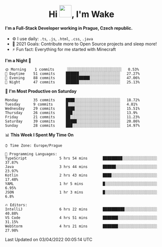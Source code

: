 <h1 align="center">Hi <img src="https://raw.githubusercontent.com/MrWakeCZ/MrWakeCZ/master/Hi.gif" width="40px" />, I'm Wake</h1>

#### I'm a Full-Stack Developer working in Prague, Czech republic.
- ⚙️ I use daily: `.ts`, `.js`, `.html`, `.css`, `.java`
- 🥅 2021 Goals: Contribute more to Open Source projects and sleep more!
- ⚡ Fun fact: Everything for me started with Minecraft

<!--START_SECTION:waka-->
**I'm a Night 🦉** 

```text
🌞 Morning    1 commits      ░░░░░░░░░░░░░░░░░░░░░░░░░   0.53% 
🌆 Daytime    51 commits     ██████░░░░░░░░░░░░░░░░░░░   27.27% 
🌃 Evening    88 commits     ███████████░░░░░░░░░░░░░░   47.06% 
🌙 Night      47 commits     ██████░░░░░░░░░░░░░░░░░░░   25.13%

```
📅 **I'm Most Productive on Saturday** 

```text
Monday       35 commits     ████░░░░░░░░░░░░░░░░░░░░░   18.72% 
Tuesday      9 commits      █░░░░░░░░░░░░░░░░░░░░░░░░   4.81% 
Wednesday    29 commits     ████░░░░░░░░░░░░░░░░░░░░░   15.51% 
Thursday     26 commits     ███░░░░░░░░░░░░░░░░░░░░░░   13.9% 
Friday       21 commits     ██░░░░░░░░░░░░░░░░░░░░░░░   11.23% 
Saturday     39 commits     █████░░░░░░░░░░░░░░░░░░░░   20.86% 
Sunday       28 commits     ███░░░░░░░░░░░░░░░░░░░░░░   14.97%

```


📊 **This Week I Spent My Time On** 

```text
⌚︎ Time Zone: Europe/Prague

💬 Programming Languages: 
TypeScript               5 hrs 54 mins       █████████░░░░░░░░░░░░░░░░   37.87% 
Java                     3 hrs 44 mins       ██████░░░░░░░░░░░░░░░░░░░   23.97% 
Kotlin                   2 hrs 43 mins       ████░░░░░░░░░░░░░░░░░░░░░   17.48% 
YAML                     1 hr 5 mins         █░░░░░░░░░░░░░░░░░░░░░░░░   6.95% 
JSON                     1 hr 3 mins         █░░░░░░░░░░░░░░░░░░░░░░░░   6.8%

🔥 Editors: 
IntelliJ                 6 hrs 22 mins       ██████████░░░░░░░░░░░░░░░   40.88% 
VS Code                  4 hrs 51 mins       ███████░░░░░░░░░░░░░░░░░░   31.15% 
WebStorm                 4 hrs 21 mins       ███████░░░░░░░░░░░░░░░░░░   27.98%

```


 Last Updated on 03/04/2022 00:05:14 UTC
<!--END_SECTION:waka-->
